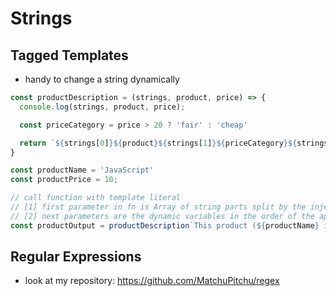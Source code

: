 # Strings

## Tagged Templates

- handy to change a string dynamically

```JavaScript
const productDescription = (strings, product, price) => {
  console.log(strings, product, price);

  const priceCategory = price > 20 ? 'fair' : 'cheap'

  return `${strings[0]}${product}${strings[1]}${priceCategory}${strings[2]}`;
}

const productName = 'JavaScript'
const productPrice = 10;

// call function with template literal
// [1] first parameter in fn is Array of string parts split by the injected variables
// [2] next parameters are the dynamic variables in the order of the appearance
const productOutput = productDescription`This product (${productName} is ${productPrice}`;
```

## Regular Expressions

- look at my repository: <https://github.com/MatchuPitchu/regex>
